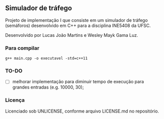 ## Simulador de tráfego ##

Projeto de implementação I que consiste em um simulador de tráfego (semáforos) desenvolvido em C++ para a disciplina INE5408 da UFSC.

Desenvolvido por Lucas João Martins e Wesley Mayk Gama Luz.

### Para compilar ###
```g++ main.cpp -o executavel -std=c++11```

### TO-DO ###
- [ ] melhorar implementação para diminuir tempo de execução para grandes entradas (e.g. 10000, 30);

### Licença ###

Licenciado sob UNLICENSE, conforme arquivo LICENSE.md no repositório.
